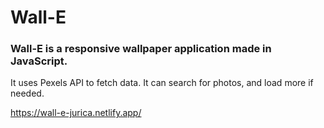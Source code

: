 # Wall-E

### Wall-E is a responsive wallpaper application made in JavaScript. 
It uses Pexels API to fetch data.
It can search for photos, and load more if needed.


https://wall-e-jurica.netlify.app/
